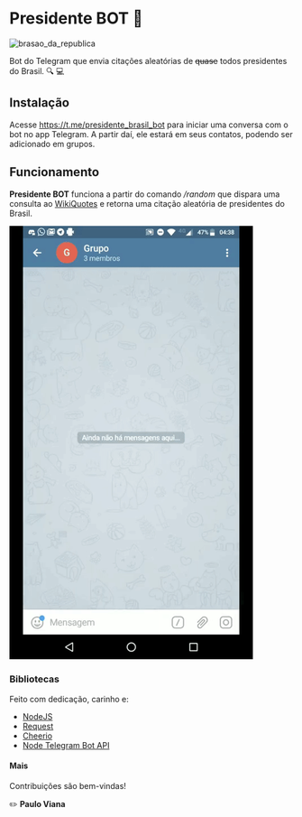 
# Presidente BOT :speech_balloon:
![brasao_da_republica](assets/presidencia.ico)

Bot do Telegram que envia citações aleatórias de ~~quase~~ todos presidentes do Brasil. :mag: :computer:

## Instalação
Acesse https://t.me/presidente_brasil_bot para iniciar uma conversa com o bot no app Telegram. A partir daí, ele estará em seus contatos, podendo ser adicionado em grupos.

## Funcionamento
**Presidente BOT** funciona a partir do comando */random* que dispara uma consulta ao [WikiQuotes](https://pt.wikiquote.org/wiki/P%C3%A1gina_principal) e retorna uma citação aleatória de presidentes do Brasil.

![Alt Text](assets/chat.gif)

### Bibliotecas
Feito com dedicação, carinho e:
- [NodeJS](https://nodejs.org/en/)
- [Request](https://github.com/request/request)
- [Cheerio](https://github.com/cheeriojs/cheerio) 
- [Node Telegram Bot API](https://github.com/yagop/node-telegram-bot-api)

#### Mais
Contribuições são bem-vindas!

:pencil2: **Paulo Viana**
